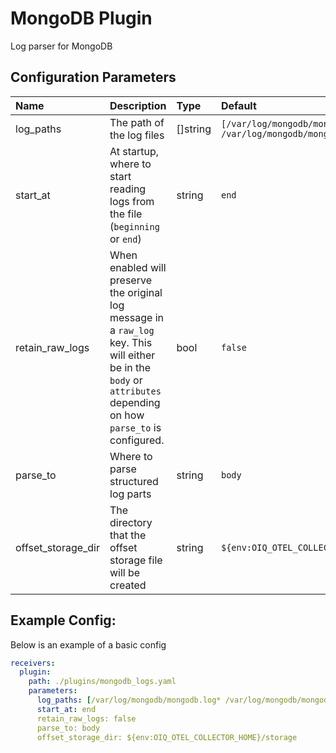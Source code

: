 # MongoDB Plugin

Log parser for MongoDB

## Configuration Parameters

| Name | Description | Type | Default | Required | Values |
|:-- |:-- |:-- |:-- |:-- |:-- |
| log_paths | The path of the log files | []string | `[/var/log/mongodb/mongodb.log* /var/log/mongodb/mongod.log*]` | false |  |
| start_at | At startup, where to start reading logs from the file (`beginning` or `end`) | string | `end` | false | `beginning`, `end` |
| retain_raw_logs | When enabled will preserve the original log message in a `raw_log` key. This will either be in the `body` or `attributes` depending on how `parse_to` is configured. | bool | `false` | false |  |
| parse_to | Where to parse structured log parts | string | `body` | false | `body`, `attributes` |
| offset_storage_dir | The directory that the offset storage file will be created | string | `${env:OIQ_OTEL_COLLECTOR_HOME}/storage` | false |  |

## Example Config:

Below is an example of a basic config

```yaml
receivers:
  plugin:
    path: ./plugins/mongodb_logs.yaml
    parameters:
      log_paths: [/var/log/mongodb/mongodb.log* /var/log/mongodb/mongod.log*]
      start_at: end
      retain_raw_logs: false
      parse_to: body
      offset_storage_dir: ${env:OIQ_OTEL_COLLECTOR_HOME}/storage
```
